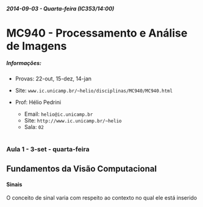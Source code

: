 ##### 2014-09-03 - Quarta-feira (IC353/14:00)
# MC940 - Processamento e Análise de Imagens

##### Informações:

- Provas: 22-out, 15-dez, 14-jan
- Site: `www.ic.unicamp.br/~helio/disciplinas/MC940/MC940.html`
 
- Prof: Hélio Pedrini
  - Email: `helio@ic.unicamp.br`
  - Site: `http://www.ic.unicamp.br/~helio`
  - Sala: `02`<br/><br/>

### Aula 1 - 3-set - quarta-feira

## Fundamentos da Visão Computacional

#### Sinais

O conceito de sinal varia com respeito ao contexto no qual ele está inserido 